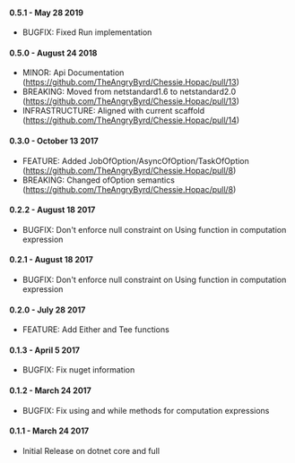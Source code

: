 #### 0.5.1 - May 28 2019
* BUGFIX: Fixed Run implementation

#### 0.5.0 - August 24 2018
* MINOR: Api Documentation (https://github.com/TheAngryByrd/Chessie.Hopac/pull/13)
* BREAKING: Moved from netstandard1.6 to netstandard2.0 (https://github.com/TheAngryByrd/Chessie.Hopac/pull/13)
* INFRASTRUCTURE: Aligned with current scaffold (https://github.com/TheAngryByrd/Chessie.Hopac/pull/14)

#### 0.3.0 - October 13 2017
* FEATURE: Added JobOfOption/AsyncOfOption/TaskOfOption (https://github.com/TheAngryByrd/Chessie.Hopac/pull/8)
* BREAKING: Changed ofOption semantics (https://github.com/TheAngryByrd/Chessie.Hopac/pull/8)

#### 0.2.2 - August 18 2017
* BUGFIX: Don't enforce null constraint on Using function in computation expression

#### 0.2.1 - August 18 2017
* BUGFIX: Don't enforce null constraint on Using function in computation expression

#### 0.2.0 - July 28 2017
* FEATURE: Add Either and Tee functions

#### 0.1.3 - April 5 2017
* BUGFIX: Fix nuget information

#### 0.1.2 - March 24 2017
* BUGFIX: Fix using and while methods for computation expressions

#### 0.1.1 - March 24 2017
* Initial Release on dotnet core and full
